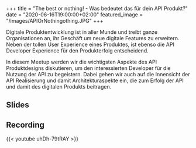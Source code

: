 +++
title = "The best or nothing! - Was bedeutet das für dein API Produkt?"
date = "2020-06-16T19:00:00+02:00"
featured_image = "/images/APIOrNothingothing.JPG"
+++

Digitale Produktentwicklung ist in aller Munde und treibt ganze Organisationen an, ihr Geschäft um neue digitale Features zu erweitern. Neben der tollen User Experience eines Produktes, ist ebenso die API Developer Experience für den Produkterfolg entscheidend. 

In diesem Meetup werden wir die wichtigsten Aspekte des API Produktdesigns diskutieren, um den interessierten Developer für die Nutzung der API zu begeistern. Dabei gehen wir auch auf die Innensicht der API Realisierung und damit Architekturaspekte ein, die zum Erfolg der API und damit des digitalen Produkts beitragen.

## Slides

 

## Recording

{{< youtube uhDh-79tRAY >}}
